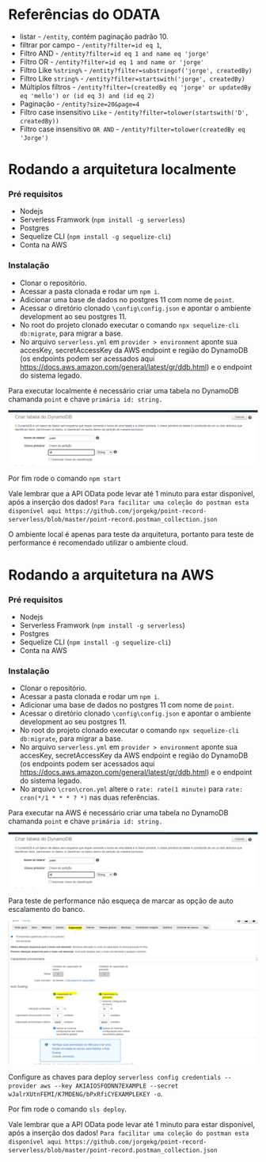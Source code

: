 # Referências do ODATA
- listar - `/entity`, contém paginação padrão 10.
- filtrar por campo - `/entity?filter=id eq 1`,
- Filtro AND - `/entity?filter=id eq 1 and name eq 'jorge'` 
- Filtro OR - `/entity?filter=id eq 1 and name or 'jorge'` 
- Filtro Like `%string%` -  `/entity?filter=substringof('jorge', createdBy)` 
- Filtro Like `string%` -  `/entity?filter=startswith('jorge', createdBy)` 
- Múltiplos filtros - `/entity?filter=(createdBy eq 'jorge' or updatedBy eq 'mello') or (id eq 3) and (id eq 2)`
- Paginação - `/entity?size=20&page=4`
- Filtro case insensitivo `Like` - `/entity?filter=tolower(startswith('D', createdBy))`
- Filtro case insensitivo `OR AND` - `/entity?filter=tolower(createdBy eq 'Jorge')`

# Rodando a arquitetura localmente
### Pré requisitos
- Nodejs
- Serverless Framwork (`npm install -g serverless`)
- Postgres
- Sequelize CLI (`npm install -g sequelize-cli`)
- Conta na AWS

### Instalação
- Clonar o repositório.
- Acessar a pasta clonada e rodar um `npm i`.
- Adicionar uma base de dados no postgres 11 com nome de `point`.
- Acessar o diretório clonado `\config\config.json` e apontar o ambiente development ao seu postgres 11.
- No root do projeto clonado executar o comando `npx sequelize-cli db:migrate`, para migrar a base.
- No arquivo `serverless.yml` em `provider > environment` aponte sua accesKey, secretAccessKey da AWS endpoint e região do DynamoDB (os endpoints podem ser acessados aqui https://docs.aws.amazon.com/general/latest/gr/ddb.html) e o endpoint do sistema legado.

Para executar localmente é necessário criar uma tabela no DynamoDB chamanda `point` e chave `primária id: string.`

![alt text](https://github.com/jorgekg/point-record-serverless/blob/master/images/DynamoDB-create.PNG?raw=true)

Por fim rode o comando `npm start`

Vale lembrar que a API OData pode levar até 1 minuto para estar disponível, após a inserção dos dados!
`Para facilitar uma coleção do postman esta disponível aqui https://github.com/jorgekg/point-record-serverless/blob/master/point-record.postman_collection.json`

O ambiente local é apenas para teste da arquitetura, portanto para teste de performance é recomendado utilizar o ambiente cloud.

# Rodando a arquitetura na AWS
### Pré requisitos
- Nodejs
- Serverless Framwork (`npm install -g serverless`)
- Postgres
- Sequelize CLI (`npm install -g sequelize-cli`)
- Conta na AWS

### Instalação
- Clonar o repositório.
- Acessar a pasta clonada e rodar um `npm i`.
- Adicionar uma base de dados no postgres 11 com nome de `point`.
- Acessar o diretório clonado `\config\config.json` e apontar o ambiente development ao seu postgres 11.
- No root do projeto clonado executar o comando `npx sequelize-cli db:migrate`, para migrar a base.
- No arquivo `serverless.yml` em `provider > environment` aponte sua accesKey, secretAccessKey da AWS endpoint e região do DynamoDB (os endpoints podem ser acessados aqui https://docs.aws.amazon.com/general/latest/gr/ddb.html) e o endpoint do sistema legado.
- No arquivo `\cron\cron.yml` altere o `rate: rate(1 minute)` para `rate: cron(*/1 * * * ? *)` nas duas referências.

Para executar na AWS  é necessário criar uma tabela no DynamoDB chamanda `point` e chave `primária id: string.`

![alt text](https://github.com/jorgekg/point-record-serverless/blob/master/images/DynamoDB-create.PNG?raw=true)

Para teste de performance não esqueça de marcar as opção de auto escalamento do banco.

![alt text](https://github.com/jorgekg/point-record-serverless/blob/master/images/auto-scaling.PNG?raw=true)

Configure as chaves para deploy `serverless config credentials --provider aws --key AKIAIOSFODNN7EXAMPLE --secret wJalrXUtnFEMI/K7MDENG/bPxRfiCYEXAMPLEKEY -o`.

Por fim rode o comando `sls deploy`.

Vale lembrar que a API OData pode levar até 1 minuto para estar disponível, após a inserção dos dados!
`Para facilitar uma coleção do postman esta disponível aqui https://github.com/jorgekg/point-record-serverless/blob/master/point-record.postman_collection.json`

